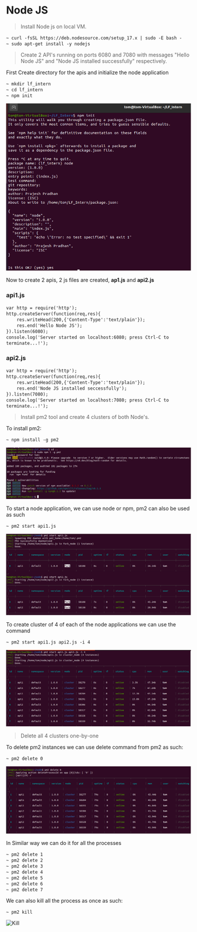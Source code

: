 # Node JS

>Install Node js on local VM.

```
~ curl -fsSL https://deb.nodesource.com/setup_17.x | sudo -E bash -
~ sudo apt-get install -y nodejs
```

>Create 2 API's running on ports 6080 and 7080 with messages "Hello Node JS" and "Node JS installed successfully" respectively.

First Create directory for the apis and initialize the node application

```
~ mkdir lf_intern
~ cd lf_intern
~ npm init
```

![Initialize](screenshots/Screenshot%202021-11-16%20090630.png)

Now to create 2 apis, 2 js files are created, **ap1.js** and **api2.js** 

### api1.js

```
var http = require('http');
http.createServer(function(req,res){
	res.writeHead(200,{'Content-Type':'text/plain'});
	res.end('Hello Node JS');
}).listen(6080);
console.log('Server started on localhost:6080; press Ctrl-C to terminate...!');
```

### api2.js

```
var http = require('http');
http.createServer(function(req,res){
	res.writeHead(200,{'Content-Type':'text/plain'});
	res.end('Node JS installed seccessfully');
}).listen(7080);
console.log('Server started on localhost:7080; press Ctrl-C to terminate...!');
```


>Install pm2 tool and create 4 clusters of both Node's.

To install pm2:

```
~ npm install -g pm2
```

![pm2 Install](screenshots/Screenshot%202021-11-16%20095042.png)

To start a node application, we can use node or npm, pm2 can also be used as such

```
~ pm2 start api1.js
```
![Cluster](screenshots/Screenshot%202021-11-16%20095419.png)

To create cluster of 4 of each of the node applications we can use the command

```
~ pm2 start api1.js api2.js -i 4
```

![Cluster](screenshots/Screenshot%202021-11-16%20100000.png)

 
>Delete all 4 clusters one-by-one

To delete pm2 instances we can use delete command from pm2 as such:

```
~ pm2 delete 0
```
 
![Delete](screenshots/Screenshot%202021-11-16%20100126.png)

In Similar way we can do it for all the processes

```
~ pm2 delete 1
~ pm2 delete 2
~ pm2 delete 3
~ pm2 delete 4
~ pm2 delete 5
~ pm2 delete 6
~ pm2 delete 7
````

We can also kill all the process as once as such:

```
~ pm2 kill 
```

![Kill](screenshots/Screenshot%202021-11-16%20101138.png)
